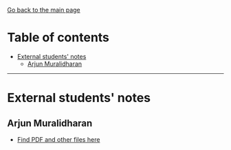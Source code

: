 [Go back to the main page](https://github.com/world-class/REPL)

# Table of contents
<!-- vim-markdown-toc GFM -->

* [External students' notes](#external-students-notes)
    * [Arjun Muralidharan](#arjun-muralidharan)

<!-- vim-markdown-toc -->

---

# External students' notes
## Arjun Muralidharan
- [Find PDF and other files here](https://github.com/arjunwritescode/CM1035/tree/master/Summary)
